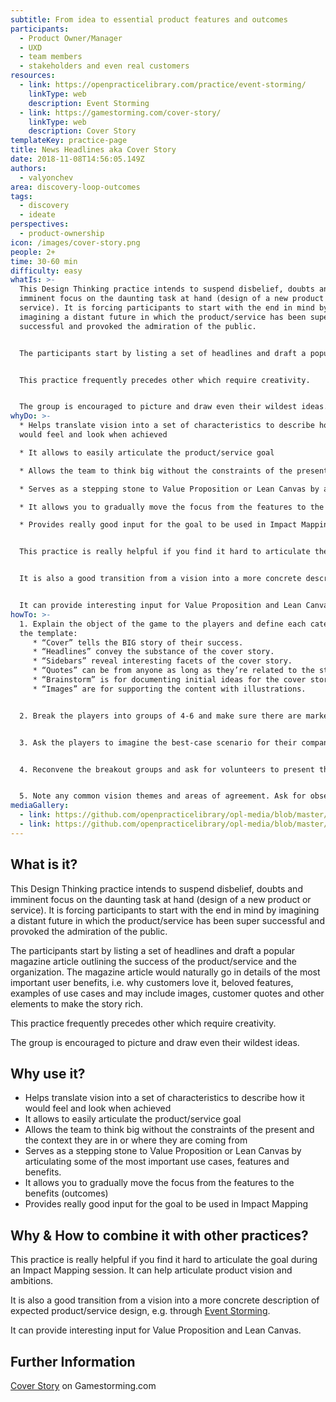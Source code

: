```yaml
---
subtitle: From idea to essential product features and outcomes
participants:
  - Product Owner/Manager
  - UXD
  - team members
  - stakeholders and even real customers
resources:
  - link: https://openpracticelibrary.com/practice/event-storming/
    linkType: web
    description: Event Storming
  - link: https://gamestorming.com/cover-story/
    linkType: web
    description: Cover Story
templateKey: practice-page
title: News Headlines aka Cover Story
date: 2018-11-08T14:56:05.149Z
authors:
  - valyonchev
area: discovery-loop-outcomes
tags:
  - discovery
  - ideate
perspectives:
  - product-ownership
icon: /images/cover-story.png
people: 2+
time: 30-60 min
difficulty: easy
whatIs: >-
  This Design Thinking practice intends to suspend disbelief, doubts and
  imminent focus on the daunting task at hand (design of a new product or
  service). It is forcing participants to start with the end in mind by
  imagining a distant future in which the product/service has been super
  successful and provoked the admiration of the public.


  The participants start by listing a set of headlines and draft a popular magazine article outlining the success of the product/service and the organization. The magazine article would naturally go in details of the most important user benefits, i.e. why customers love it, beloved features, examples of use cases and may include images, customer quotes and other elements to make the story rich.


  This practice frequently precedes other which require creativity.


  The group is encouraged to picture and draw even their wildest ideas.
whyDo: >-
  * Helps translate vision into a set of characteristics to describe how it
  would feel and look when achieved

  * It allows to easily articulate the product/service goal

  * Allows the team to think big without the constraints of the present and the context they are in or where they are coming from

  * Serves as a stepping stone to Value Proposition or Lean Canvas by articulating some of the most important use cases, features and benefits.

  * It allows you to gradually move the focus from the features to the benefits (outcomes)

  * Provides really good input for the goal to be used in Impact Mapping


  This practice is really helpful if you find it hard to articulate the goal during an Impact Mapping session. It can help articulate product vision and ambitions.


  It is also a good transition from a vision into a more concrete description of expected product/service design, e.g. through [Event Storming](https://openpracticelibrary.com/practice/event-storming/).


  It can provide interesting input for Value Proposition and Lean Canvas.
howTo: >-
  1. Explain the object of the game to the players and define each category on
  the template:
     * “Cover” tells the BIG story of their success.
     * “Headlines” convey the substance of the cover story.
     * “Sidebars” reveal interesting facets of the cover story.
     * “Quotes” can be from anyone as long as they’re related to the story.
     * “Brainstorm” is for documenting initial ideas for the cover story.
     * “Images” are for supporting the content with illustrations.


  2. Break the players into groups of 4-6 and make sure there are markers and one template for each group. Tell the players that to populate the template they can either select a scribe or write and draw on it together.


  3. Ask the players to imagine the best-case scenario for their company and to take that scenario one step further. Request that they spend five quiet minutes imagining their own stories before they work together to agree on one. Give the groups 30–45 minutes to generate this “story of the year” and represent it on their template.


  4. Reconvene the breakout groups and ask for volunteers to present their visions first. Give each group 5–10 minutes to share what they imagined was written in the story and the supporting elements.


  5. Note any common vision themes and areas of agreement. Ask for observations, insights, and concerns about the future state.
mediaGallery:
  - link: https://github.com/openpracticelibrary/opl-media/blob/master/images/Cover%20Story.png?raw=true
  - link: https://github.com/openpracticelibrary/opl-media/blob/master/images/Cover%20Story%202.png?raw=true
---
```

## What is it?

This Design Thinking practice intends to suspend disbelief, doubts and imminent focus on the daunting task at hand (design of a new product or service). It is forcing participants to start with the end in mind by imagining a distant future in which the product/service has been super successful and provoked the admiration of the public.

The participants start by listing a set of headlines and draft a popular magazine article outlining the success of the product/service and the organization. The magazine article would naturally go in details of the most important user benefits, i.e. why customers love it, beloved features, examples of use cases and may include images, customer quotes and other elements to make the story rich.

This practice frequently precedes other which require creativity.

The group is encouraged to picture and draw even their wildest ideas.

## Why use it?

* Helps translate vision into a set of characteristics to describe how it would feel and look when achieved
* It allows to easily articulate the product/service goal
* Allows the team to think big without the constraints of the present and the context they are in or where they are coming from
* Serves as a stepping stone to Value Proposition or Lean Canvas by articulating some of the most important use cases, features and benefits.
* It allows you to gradually move the focus from the features to the benefits (outcomes)
* Provides really good input for the goal to be used in Impact Mapping

## Why & How to combine it with other practices?

This practice is really helpful if you find it hard to articulate the goal during an Impact Mapping session. It can help articulate product vision and ambitions.

It is also a good transition from a vision into a more concrete description of expected product/service design, e.g. through [Event Storming](https://openpracticelibrary.com/practice/event-storming/).

It can provide interesting input for Value Proposition and Lean Canvas.

## Further Information

[Cover Story](https://gamestorming.com/cover-story/) on Gamestorming.com
